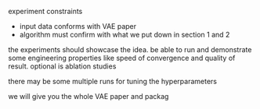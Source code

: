 experiment constraints

* input data conforms with VAE paper
* algorithm must confirm with what we put down in section 1 and 2

the experiments should showcase the idea. be able to run and demonstrate some engineering properties like speed of convergence and quality of result. optional is ablation studies

there may be some multiple runs for tuning the hyperparameters&#x20;



we will give you the whole VAE paper and packag